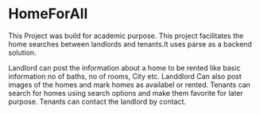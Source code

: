 # HomeForAll
This Project was build for academic purpose.
This project facilitates the home searches between landlords and tenants.It uses parse as a backend solution.

Landlord can post the information about a home to be rented like basic information no of baths, no of rooms, City etc.
Landdlord Can also post images of the homes and mark homes as availabel or rented.
Tenants can search for homes using search options and make them favorite for later purpose. Tenants can contact the landlord by
contact.


